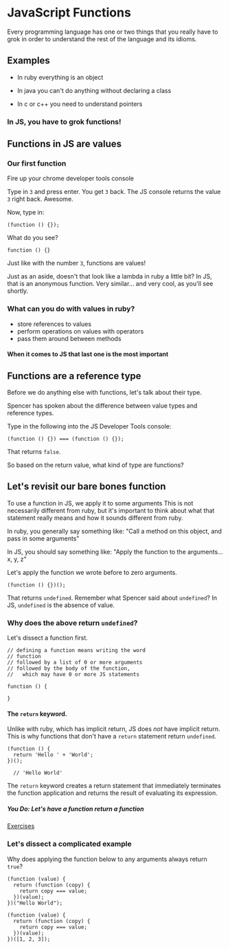 # JavaScript Functions

Every programming language has one or two things that you really have to
grok in order to understand the rest of the language and its idioms.

## Examples

* In ruby everything is an object

* In java you can't do anything without declaring a class

* In c or c++ you need to understand pointers

### In JS, you have to grok functions!

## Functions in JS are values

### Our first function

Fire up your chrome developer tools console

Type in `3` and press enter. You get `3` back. The JS console returns
the value `3` right back. Awesome.

Now, type in:

```
(function () {});
```

What do you see? 

```
function () {}
```

Just like with the number `3`, functions are values!

Just as an aside, doesn't that look like a lambda in ruby a little bit?
In JS, that is an anonymous function. Very similar... and very cool, as
you'll see shortly.

### What can you do with values in ruby?

* store references to values
* perform operations on values with operators
* pass them around between methods

#### When it comes to JS that last one is the most important

## Functions are a reference type

Before we do anything else with functions, let's talk about their type.

Spencer has spoken about the difference between value types and
reference types. 

Type in the following into the JS Developer Tools console:

```
(function () {}) === (function () {});
```

That returns `false`.

So based on the return value, what kind of type are functions?

## Let's revisit our bare bones function

To use a function in JS, we apply it to some arguments
This is not necessarily different from ruby, but it's important to think
about what that statement really means and how it sounds different from
ruby.

In ruby, you generally say something like:
"Call a method on this object, and pass in some arguments"

In JS, you should say something like:
"Apply the function to the arguments... x, y, z"

Let's apply the function we wrote before to zero arguments.

```
(function () {})();
```

That returns `undefined`. Remember what Spencer said about `undefined`?
In JS, `undefined` is the absence of value. 

### Why does the above return `undefined`?

Let's dissect a function first.

```
// defining a function means writing the word
// function
// followed by a list of 0 or more arguments
// followed by the body of the function, 
//   which may have 0 or more JS statements

function () {

}
```

#### The `return` keyword.

Unlike with ruby, which has implicit return, JS does *not* have implicit
return. This is why functions that don't have a `return` statement
return `undefined`.

```
(function () { 
  return 'Hello ' + 'World';
})();

  // 'Hello World'
```

The `return` keyword creates a return statement that immediately
terminates the function application and returns the result of evaluating
its expression.

##### You Do: Let's have a function return a function

[Exercises](exercises.js)

### Let's dissect a complicated example

Why does applying the function below to any arguments always return
`true`?

```
(function (value) {
  return (function (copy) {
    return copy === value;
  })(value);
})("Hello World");

(function (value) {
  return (function (copy) {
    return copy === value;
  })(value);
})([1, 2, 3]);
```
